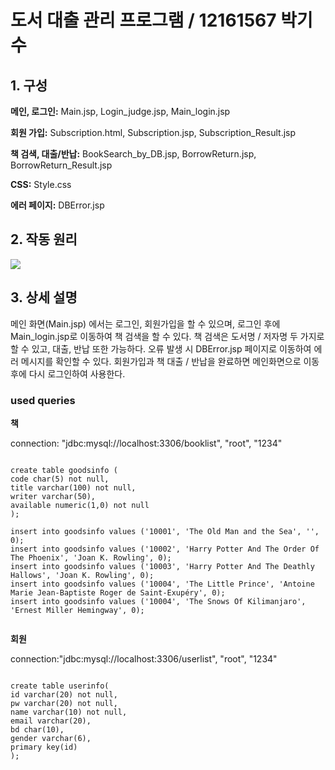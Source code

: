 # 도서 대출 관리 프로그램 / 12161567 박기수

<h2>1.	구성</h2>

**메인, 로그인:** Main.jsp, Login_judge.jsp, Main_login.jsp

**회원 가입:** Subscription.html, Subscription.jsp, Subscription_Result.jsp

**책 검색, 대출/반납:** BookSearch_by_DB.jsp, BorrowReturn.jsp, BorrowReturn_Result.jsp

**CSS:** Style.css   

**에러 페이지:** DBError.jsp


<h2>2.	작동 원리</h2>
 <img src="https://user-images.githubusercontent.com/54628612/83882177-b274be00-a77c-11ea-9253-4ceae9de23ef.png"></img>
 
<h2>3.	상세 설명</h2>

메인 화면(Main.jsp) 에서는 로그인, 회원가입을 할 수 있으며, 로그인 후에 Main_login.jsp로 이동하여 책 검색을 할 수 있다. 책 검색은 도서명 / 저자명 두 가지로 할 수 있고, 대출, 반납 또한 가능하다. 오류 발생 시 DBError.jsp 페이지로 이동하여 에러 메시지를 확인할 수 있다. 회원가입과 책 대출 / 반납을 완료하면 메인화면으로 이동 후에 다시 로그인하여 사용한다.

<h3> used queries </h3>

**책** 

connection: "jdbc:mysql://localhost:3306/booklist", "root", "1234"

<pre><code>
create table goodsinfo (
code char(5) not null,
title varchar(100) not null,
writer varchar(50),
available numeric(1,0) not null
);
 
insert into goodsinfo values ('10001', 'The Old Man and the Sea', '', 0);
insert into goodsinfo values ('10002', 'Harry Potter And The Order Of The Phoenix', 'Joan K. Rowling', 0);
insert into goodsinfo values ('10003', 'Harry Potter And The Deathly Hallows', 'Joan K. Rowling', 0);
insert into goodsinfo values ('10004', 'The Little Prince', 'Antoine Marie Jean-Baptiste Roger de Saint-Exupéry', 0);
insert into goodsinfo values ('10004', 'The Snows Of Kilimanjaro', 'Ernest Miller Hemingway', 0);

</code></pre>
**회원**

connection:"jdbc:mysql://localhost:3306/userlist", "root", "1234"
<pre><code>
create table userinfo(
id varchar(20) not null,
pw varchar(20) not null,
name varchar(10) not null,
email varchar(20),
bd char(10),
gender varchar(6),
primary key(id)
);
</code></pre>


